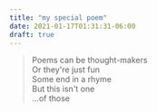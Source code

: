```yaml
---
title: "my special poem"
date: 2021-01-17T01:31:31-06:00
draft: true
---
```


> Poems can be thought-makers  
> Or they're just fun  
> Some end in a rhyme  
> But this isn't one  
> ...of those  

